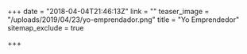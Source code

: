 +++
date = "2018-04-04T21:46:13Z"
link = ""
teaser_image = "/uploads/2019/04/23/yo-emprendador.png"
title = "Yo Emprendedor"
sitemap_exclude = true

+++

